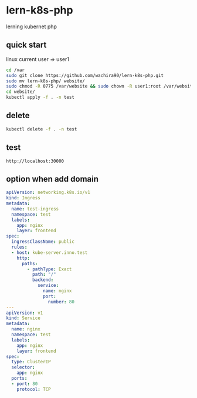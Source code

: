 # lern-k8s-php
lerning kubernet php

## quick start

linux current user => user1

```bash
cd /var
sudo git clone https://github.com/wachira90/lern-k8s-php.git
sudo mv lern-k8s-php/ website/
sudo chmod -R 0775 /var/website && sudo chown -R user1:root /var/website
cd website/
kubectl apply -f . -n test
```

## delete

```bash
kubectl delete -f . -n test
```

## test

```
http://localhost:30000
```

## option when add domain

```yml
apiVersion: networking.k8s.io/v1
kind: Ingress
metadata:
  name: test-ingress
  namespace: test
  labels:
    app: nginx
    layer: frontend
spec:
  ingressClassName: public
  rules:
  - host: kube-server.inno.test
    http:
      paths:
        - pathType: Exact
          path: "/"
          backend:
            service:
              name: nginx
              port:
                number: 80
---
apiVersion: v1
kind: Service
metadata:
  name: nginx
  namespace: test
  labels:
    app: nginx
    layer: frontend
spec:
  type: ClusterIP
  selector:
    app: nginx
  ports:
  - port: 80
    protocol: TCP
```
